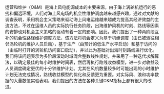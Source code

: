 运营和维护（O\&M）是海上风电能源成本的主要来源。由于海上涡轮机运行的恶劣和偏远环境，人们对海上风电场的机会性维护调度越来越感兴趣，通过对文献的调查表明，采用机会主义策略来驱动海上风电运维越来越成为提高其经济效益的主流方法，不过在运维人员的实际执行任务阶段，出海维护风机的时刻、路线等因素的安排也对机会主义策略的驱动有着一定的影响。因此，我们提出了一种两阶段互补的机会性路径维护调度方法，该方法将机会定义为基于机组调度（由已被派往相邻涡轮机的维护人员启动），基于生产（由预计的低生产水平启动）和基于访问的（由临时打开的涡轮机访问窗口启动），并以此为基础对出海时刻路线进行优化。我们将该问题表示为多阶段滚动时域混合整数线性规划，并采用了一种迭代求解算法，以确定最佳的每小时维护时间表，然后再执行路线收益模型，进一步对收益及人员调度确定更优的十分钟维护计划。尤其在风机数量较多时可能出现的小时维护计划无法完成情况，路线收益模型的优化和反馈更为重要。对实际风、浪和功率数据的大量数值实验表明，我们提出的方法在各种关键O\&M指标上都有很大的改进。
